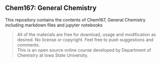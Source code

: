 ## Chem167: General Chemistry


This repository contains the contents of Chem167, General Chemistry including markdown files and jupyter notebooks

> All of the materials are free for download, usage and modification as desired. No license or copyright. 
> Feel free to push suggestions and comments.  
> This is an open source online course developed by Department of Chemistry at Iowa State University.
